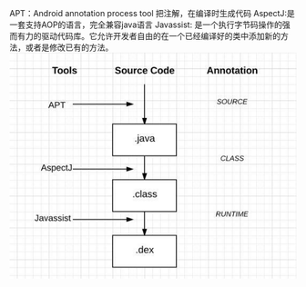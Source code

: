 APT：Android annotation process tool 把注解，在编译时生成代码
AspectJ:是一套支持AOP的语言，完全兼容java语言
Javassist: 是一个执行字节码操作的强而有力的驱动代码库。它允许开发者自由的在一个已经编译好的类中添加新的方法，或者是修改已有的方法。
![751860-0641778f0bc265ad.jpg](./751860-0641778f0bc265ad.jpg)
